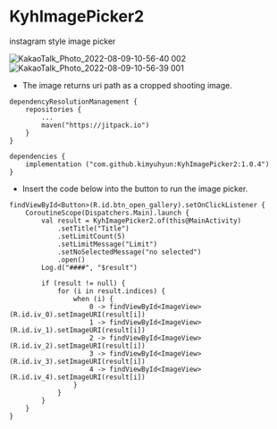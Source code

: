 # KyhImagePicker2
instagram style image picker

![KakaoTalk_Photo_2022-08-09-10-56-40 002](https://user-images.githubusercontent.com/29136588/183547138-8cf9168c-7a13-451e-9a01-cdf043447be0.jpeg)
![KakaoTalk_Photo_2022-08-09-10-56-39 001](https://user-images.githubusercontent.com/29136588/183547144-9315d0d7-8f1d-4e33-a916-12e915e20bed.jpeg)

- The image returns uri path as a cropped shooting image.

```
dependencyResolutionManagement {
    repositories {
        ...
        maven("https://jitpack.io")
    }
}
```

```
dependencies {
    implementation ("com.github.kimyuhyun:KyhImagePicker2:1.0.4")
}
```


- Insert the code below into the button to run the image picker.
```
findViewById<Button>(R.id.btn_open_gallery).setOnClickListener {
    CoroutineScope(Dispatchers.Main).launch {
        val result = KyhImagePicker2.of(this@MainActivity)
            .setTitle("Title")
            .setLimitCount(5)
            .setLimitMessage("Limit")
            .setNoSelectedMessage("no selected")
            .open()
        Log.d("####", "$result")

        if (result != null) {
            for (i in result.indices) {
                when (i) {
                    0 -> findViewById<ImageView>(R.id.iv_0).setImageURI(result[i])
                    1 -> findViewById<ImageView>(R.id.iv_1).setImageURI(result[i])
                    2 -> findViewById<ImageView>(R.id.iv_2).setImageURI(result[i])
                    3 -> findViewById<ImageView>(R.id.iv_3).setImageURI(result[i])
                    4 -> findViewById<ImageView>(R.id.iv_4).setImageURI(result[i])
                }
            }
        }
    }
}
```


